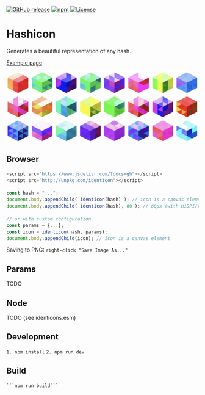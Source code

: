 [![GitHub release](https://img.shields.io/github/release/ETCDEVTeam/identicon.svg)](https://github.com/ETCDEVTeam/identicon/releases)
[![npm](http://img.shields.io/npm/v/identicon.svg)](https://www.npmjs.com/package/identicon)
[![License](https://img.shields.io/npm/l/identicon.svg)](LICENSE)



Hashicon
========

Generates a beautiful representation of any hash.

[Example page](https://oori.github.io/identicons-temp/examples/)

![Sample identicon image](examples/hashicon.png "HashIcon")


Browser
---

```javascript
<script src="https://www.jsdelivr.com/?docs=gh"></script>
<script src="http://unpkg.com/identicon"></script>

const hash = "...";
document.body.appendChild( identicon(hash) ); // icon is a canvas element
document.body.appendChild( identicon(hash), 80 ); // 80px (with HiDPI/retina adjustments)

// or with custom configuration
const params = {...};
const icon = identicon(hash, params);
document.body.appendChild(icon); // icon is a canvas element
```

Saving to PNG:  ```right-click "Save Image As..."```



Params
---
TODO


Node
---
TODO   (see identicons.esm)


Development
-----------
```1. npm install```
```2. npm run dev```



Build
-----

    ```npm run build```

